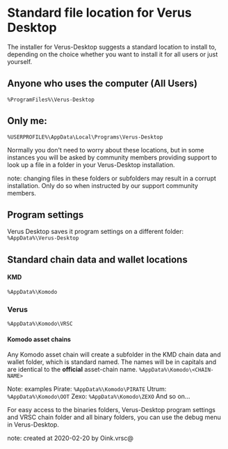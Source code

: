 
# Standard file location for Verus Desktop

The installer for Verus-Desktop suggests a standard location to install to, depending on the choice whether you want to install it for all users or just yourself.

## Anyone who uses the computer (All Users)

`%ProgramFiles%\Verus-Desktop`

## Only me:

`%USERPROFILE%\AppData\Local\Programs\Verus-Desktop`

Normally you don't need to worry about these locations, but in some instances you will be asked by community members providing support to look up a file in a folder in your Verus-Desktop installation.

note: changing files in these folders or subfolders may result in a corrupt installation. Only do so when instructed by our support community members.

## Program settings

Verus Desktop saves it program settings on a different folder:
`%AppData%\Verus-Desktop`

## Standard chain data and wallet locations

#### KMD

`%AppData%\Komodo`

### Verus

`%AppData%\Komodo\VRSC`

#### Komodo asset chains
Any Komodo asset chain will create a subfolder in the KMD chain data and wallet folder, which is standard named. The names will be in capitals and are identical to the **official** asset-chain name.
`%AppData%\Komodo\<CHAIN-NAME>`

Note: examples
Pirate: `%AppData%\Komodo\PIRATE`
Utrum: `%AppData%\Komodo\OOT`
Zexo: `%AppData%\Komodo\ZEXO`
And so on...

For easy access to the binaries folders, Verus-Desktop program settings and VRSC chain folder and all binary folders, you can use the debug menu in Verus-Desktop.

note: created at 2020-02-20 by Oink.vrsc@

